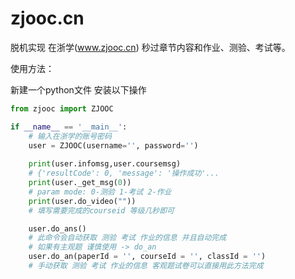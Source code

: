 # zjooc.cn
脱机实现 在浙学(www.zjooc.cn) 秒过章节内容和作业、测验、考试等。



使用方法：

新建一个python文件 安装以下操作 

```python
from zjooc import ZJOOC

if __name__ == '__main__':
	# 输入在浙学的账号密码
    user = ZJOOC(username='', password='')
    
    print(user.infomsg,user.coursemsg)
    # {'resultCode': 0, 'message': '操作成功'...
    print(user._get_msg(0))
    # param mode: 0-测验 1-考试 2-作业
    print(user.do_video("")) 
    # 填写需要完成的courseid 等级几秒即可

    user.do_ans()
    # 此命令会自动获取 测验 考试 作业的信息 并且自动完成
    # 如果有主观题 谨慎使用 -> do_an
    user.do_an(paperId = '', courseId = '', classId = '')
    # 手动获取 测验 考试 作业的信息 客观题试卷可以直接用此方法完成
```

